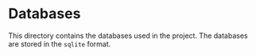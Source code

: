 # Databases
This directory contains the databases used in the project. The databases are stored in the `sqlite` format.

